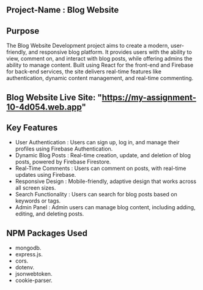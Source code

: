 ## Project-Name : Blog Website

## Purpose
The Blog Website Development project aims to create a modern, user-friendly, and responsive blog platform. It provides users with the ability to view, comment on, and interact with blog posts, while offering admins the ability to manage content. Built using React for the front-end and Firebase for back-end services, the site delivers real-time features like authentication, dynamic content management, and real-time commenting.

## Blog Website Live Site: "https://my-assignment-10-4d054.web.app"

## Key Features
- User Authentication : Users can sign up, log in, and manage their profiles using Firebase Authentication.
- Dynamic Blog Posts : Real-time creation, update, and deletion of blog posts, powered by Firebase Firestore.
- Real-Time Comments : Users can comment on posts, with real-time updates using Firebase.
- Responsive Design : Mobile-friendly, adaptive design that works across all screen sizes.
- Search Functionality : Users can search for blog posts based on keywords or tags.
- Admin Panel : Admin users can manage blog content, including adding, editing, and deleting posts.

## NPM Packages Used
- mongodb.
- express.js.
- cors.
- dotenv.
- jsonwebtoken.
- cookie-parser.